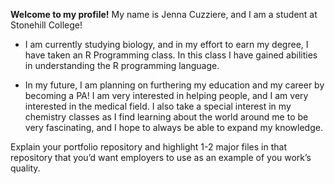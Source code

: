 **Welcome to my profile!** My name is Jenna Cuzziere, and I am a student at Stonehill College! 

- I am currently studying biology, and in my effort to earn my degree, I have taken an R Programming class. In this class I have gained abilities in understanding the R programming language. 

- In my future, I am planning on furthering my education and my career by becoming a PA! I am very interested in helping people, and I am very interested in the medical field. I also take a special interest in my chemistry classes as I find learning about the world around me to be very fascinating, and I hope to always be able to expand my knowledge. 

Explain your portfolio repository and highlight 1-2 major files in that repository that you’d want employers to use as an example of you work’s quality.
